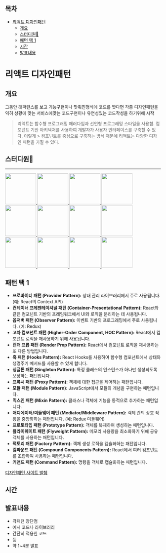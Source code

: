 ## 목차

- [리액트 디자인패턴](#리액트-디자인패턴)
  - [개요](#개요)
  - [스터디원🤔](#스터디원)
  - [패턴 택 1](#패턴-택-1)
  - [시간](#시간)
  - [발표내용](#발표내용)

# 리액트 디자인패턴

## 개요

그동안 래퍼런스를 보고 기능구현이나 맞춰진형식에 코드를 짯다면 각종 디자인패턴을 익혀 상황에 맞는 서비스에맞는 코드구현이나 유연성있는 코드작성을 하기위해 시작

> 리액트는 함수형 프로그래밍 패러다임과 선언형 프로그래밍 스타일을 사용함.
> 컴포넌트 기반 아키텍처를 사용하여 개발자가 사용자 인터페이스를 구축할 수 있다. 이렇게 > 컴포넌트를 중심으로 구축하는 방식 때문에 리액트는 다양한 디자인 패턴을 가질 수 있다.

## 스터디원🤔

---

  <a href="https://github.com/nonjk2">
      <img src="https://github.com/nonjk2.png" width="100" height="100"/>
  </a>
  <a href="https://github.com/helloworld442">
      <img src="https://github.com/helloworld442.png" width="100" height="100"/>
  </a>
  <a href="https://github.com/makepin2r">
      <img src="https://github.com/makepin2r.png" width="100" height="100"/>
  </a>
  <a href="https://github.com/TheON2">
      <img src="https://github.com/TheON2.png" width="100" height="100"/>
  </a>
  <a href="https://github.com/junho01052">
      <img src="https://github.com/junho01052.png" width="100" height="100"/>
  </a>

  <a href="https://github.com/Hyeon12">
      <img src="https://github.com/Hyeon12.png" width="100" height="100"/>
  </a>

  <a href="https://github.com/nayoung3669">
      <img src="https://github.com/nayoung3669.png" width="100" height="100"/>
  </a>

  <a href="https://github.com/doyoung1002">
      <img src="https://github.com/doyoung1002.png" width="100" height="100"/>
  </a>
  <a href="https://github.com/Haru-Im">
      <img src="https://github.com/Haru-Im.png" width="100" height="100"/>
  </a>
  <a href="https://github.com/taehyunkim3">
      <img src="https://github.com/taehyunkim3.png" width="100" height="100"/>
  </a>
  <a href="https://github.com/kangsinbeom">
      <img src="https://github.com/kangsinbeom.png" width="100" height="100"/>
  </a>

  <a href="https://github.com/khu107">
      <img src="https://github.com/khu107.png" width="100" height="100"/>
  </a>

## 패턴 택 1

- **프로바이더 패턴 (Provider Pattern):** 상태 관리 라이브러리에서 주로 사용됩니다. (예: React의 Context API)
- **컨테이너 프레젠테이셔널 패턴 (Container-Presentational Pattern):** React와 같은 컴포넌트 기반의 프레임워크에서 UI와 로직을 분리하는 데 사용됩니다.
- **옵저버 패턴 (Observer Pattern):** 이벤트 기반의 프로그래밍에서 주로 사용됩니다. (예: Redux)
- **고차 컴포넌트 패턴 (Higher-Order Component, HOC Pattern):** React에서 컴포넌트 로직을 재사용하기 위해 사용됩니다.
- **랜더 프롭 패턴 (Render Prop Pattern):** React에서 컴포넌트 로직을 재사용하는 또 다른 방법입니다.
- **훅 패턴 (Hooks Pattern):** React Hooks를 사용하여 함수형 컴포넌트에서 상태와 생명주기 메서드를 사용할 수 있게 합니다.
- **싱글톤 패턴 (Singleton Pattern):** 특정 클래스의 인스턴스가 하나만 생성되도록 보장하는 패턴입니다.
- **프록시 패턴 (Proxy Pattern):** 객체에 대한 접근을 제어하는 패턴입니다.
- **모듈 패턴 (Module Pattern):** JavaScript에서 모듈의 개념을 구현하는 패턴입니다.
- **믹스인 패턴 (Mixin Pattern):** 클래스나 객체에 기능을 동적으로 추가하는 패턴입니다.
- **매디에이터/미들웨어 패턴 (Mediator/Middleware Pattern):** 객체 간의 상호 작용을 중앙화하는 패턴입니다. (예: Redux 미들웨어)
- **프로토타입 패턴 (Prototype Pattern):** 객체를 복제하여 생성하는 패턴입니다.
- **플라이웨이트 패턴 (Flyweight Pattern):** 메모리 사용량을 최소화하기 위해 공유 객체를 사용하는 패턴입니다.
- **팩토리 패턴 (Factory Pattern):** 객체 생성 로직을 캡슐화하는 패턴입니다.
- **컴파운드 패턴 (Compound Components Pattern):** React에서 여러 컴포넌트를 조합하여 사용하는 패턴입니다.
- **커맨드 패턴 (Command Pattern):** 명령을 객체로 캡슐화하는 패턴입니다.

[디자인패턴 사이트 발췌](https://www.patterns.dev/posts)

## 시간

## 발표내용

- 각패턴 장단점
- 예시 코드나 라이브러리
- 간단히 적용한 코드
- 등
- 약 1~4분 발표
